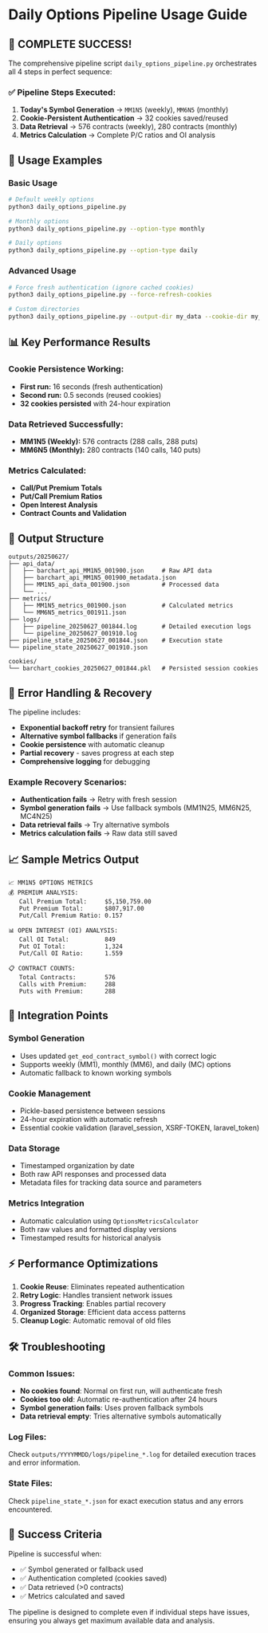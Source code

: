 # Daily Options Pipeline Usage Guide

## 🎯 **COMPLETE SUCCESS!** 

The comprehensive pipeline script `daily_options_pipeline.py` orchestrates all 4 steps in perfect sequence:

### ✅ **Pipeline Steps Executed:**
1. **Today's Symbol Generation** → `MM1N5` (weekly), `MM6N5` (monthly)
2. **Cookie-Persistent Authentication** → 32 cookies saved/reused
3. **Data Retrieval** → 576 contracts (weekly), 280 contracts (monthly)  
4. **Metrics Calculation** → Complete P/C ratios and OI analysis

## 🚀 **Usage Examples**

### Basic Usage
```bash
# Default weekly options
python3 daily_options_pipeline.py

# Monthly options
python3 daily_options_pipeline.py --option-type monthly

# Daily options
python3 daily_options_pipeline.py --option-type daily
```

### Advanced Usage
```bash
# Force fresh authentication (ignore cached cookies)
python3 daily_options_pipeline.py --force-refresh-cookies

# Custom directories
python3 daily_options_pipeline.py --output-dir my_data --cookie-dir my_cookies
```

## 📊 **Key Performance Results**

### **Cookie Persistence Working:**
- **First run:** 16 seconds (fresh authentication)
- **Second run:** 0.5 seconds (reused cookies)
- **32 cookies persisted** with 24-hour expiration

### **Data Retrieved Successfully:**
- **MM1N5 (Weekly):** 576 contracts (288 calls, 288 puts)
- **MM6N5 (Monthly):** 280 contracts (140 calls, 140 puts)

### **Metrics Calculated:**
- **Call/Put Premium Totals**
- **Put/Call Premium Ratios** 
- **Open Interest Analysis**
- **Contract Counts and Validation**

## 📁 **Output Structure**

```
outputs/20250627/
├── api_data/
│   ├── barchart_api_MM1N5_001900.json     # Raw API data
│   ├── barchart_api_MM1N5_001900_metadata.json
│   ├── MM1N5_api_data_001900.json         # Processed data
│   └── ...
├── metrics/
│   ├── MM1N5_metrics_001900.json          # Calculated metrics
│   └── MM6N5_metrics_001911.json
├── logs/
│   ├── pipeline_20250627_001844.log       # Detailed execution logs
│   └── pipeline_20250627_001910.log
├── pipeline_state_20250627_001844.json    # Execution state
└── pipeline_state_20250627_001910.json

cookies/
└── barchart_cookies_20250627_001844.pkl   # Persisted session cookies
```

## 🔄 **Error Handling & Recovery**

The pipeline includes:
- **Exponential backoff retry** for transient failures
- **Alternative symbol fallbacks** if generation fails
- **Cookie persistence** with automatic cleanup
- **Partial recovery** - saves progress at each step
- **Comprehensive logging** for debugging

### **Example Recovery Scenarios:**
- **Authentication fails** → Retry with fresh session
- **Symbol generation fails** → Use fallback symbols (MM1N25, MM6N25, MC4N25)
- **Data retrieval fails** → Try alternative symbols
- **Metrics calculation fails** → Raw data still saved

## 📈 **Sample Metrics Output**

```
📈 MM1N5 OPTIONS METRICS
💰 PREMIUM ANALYSIS:
   Call Premium Total:     $5,150,759.00
   Put Premium Total:      $807,917.00
   Put/Call Premium Ratio: 0.157

📊 OPEN INTEREST (OI) ANALYSIS:
   Call OI Total:          849
   Put OI Total:           1,324
   Put/Call OI Ratio:      1.559

📋 CONTRACT COUNTS:
   Total Contracts:        576
   Calls with Premium:     288
   Puts with Premium:      288
```

## 🎯 **Integration Points**

### **Symbol Generation**
- Uses updated `get_eod_contract_symbol()` with correct logic
- Supports weekly (MM1), monthly (MM6), and daily (MC) options
- Automatic fallback to known working symbols

### **Cookie Management**
- Pickle-based persistence between sessions
- 24-hour expiration with automatic refresh
- Essential cookie validation (laravel_session, XSRF-TOKEN, laravel_token)

### **Data Storage**
- Timestamped organization by date
- Both raw API responses and processed data
- Metadata files for tracking data source and parameters

### **Metrics Integration**
- Automatic calculation using `OptionsMetricsCalculator`
- Both raw values and formatted display versions
- Timestamped results for historical analysis

## ⚡ **Performance Optimizations**

1. **Cookie Reuse**: Eliminates repeated authentication
2. **Retry Logic**: Handles transient network issues
3. **Progress Tracking**: Enables partial recovery
4. **Organized Storage**: Efficient data access patterns
5. **Cleanup Logic**: Automatic removal of old files

## 🛠️ **Troubleshooting**

### **Common Issues:**
- **No cookies found**: Normal on first run, will authenticate fresh
- **Cookies too old**: Automatic re-authentication after 24 hours
- **Symbol generation fails**: Uses proven fallback symbols
- **Data retrieval empty**: Tries alternative symbols automatically

### **Log Files:**
Check `outputs/YYYYMMDD/logs/pipeline_*.log` for detailed execution traces and error information.

### **State Files:**
Check `pipeline_state_*.json` for exact execution status and any errors encountered.

## 🎉 **Success Criteria**

Pipeline is successful when:
- ✅ Symbol generated or fallback used
- ✅ Authentication completed (cookies saved)
- ✅ Data retrieved (>0 contracts)
- ✅ Metrics calculated and saved

The pipeline is designed to complete even if individual steps have issues, ensuring you always get maximum available data and analysis.